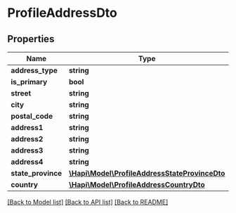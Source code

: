 # ProfileAddressDto

## Properties
Name | Type | Description | Notes
------------ | ------------- | ------------- | -------------
**address_type** | **string** |  | [optional] 
**is_primary** | **bool** |  | [optional] 
**street** | **string** |  | [optional] 
**city** | **string** |  | [optional] 
**postal_code** | **string** |  | [optional] 
**address1** | **string** |  | [optional] 
**address2** | **string** |  | [optional] 
**address3** | **string** |  | [optional] 
**address4** | **string** |  | [optional] 
**state_province** | [**\Hapi\Model\ProfileAddressStateProvinceDto**](ProfileAddressStateProvinceDto.md) |  | [optional] 
**country** | [**\Hapi\Model\ProfileAddressCountryDto**](ProfileAddressCountryDto.md) |  | [optional] 

[[Back to Model list]](../README.md#documentation-for-models) [[Back to API list]](../README.md#documentation-for-api-endpoints) [[Back to README]](../README.md)

